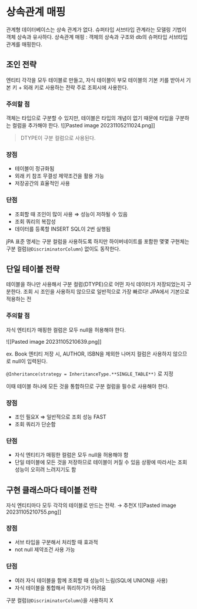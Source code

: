 # 상속관계 매핑
관계형 데이터베이스는 상속 관계가 없다.
슈퍼타입 서브타입 관계라는 모델링 기법이 객체 상속과 유사하다.
상속관계 매핑 : 객체의 상속과 구조와 db의 슈퍼타입 서브타입 관계를 매핑한다.

## 조인 전략
엔티티 각각을 모두 테이블로 만들고, 자식 테이블이 부모 테이블의 기본 키를 받아서 기본 키 + 외래 키로 사용하는 전략
주로 조회시에 사용한다.

### 주의할 점
객체는 타입으로 구분할 수 있지만, 테이블은 타입의 개념이 없기 때문에 타입을 구분하는 컬럼을 추가해야 한다.
![[Pasted image 20231105211024.png]]
> DTYPE이 구분 컬럼으로 사용된다.

### 장점
- 테이블이 정규화됨
- 외래 키 참조 무결성 제약조건을 활용 가능
- 저장공간의 효율적인 사용
### 단점
- 조회할 때 조인이 많이 사용 ⇒ 성능이 저하될 수 있음
- 조회 쿼리의 복잡성
- 데이터를 등록할 INSERT SQL이 2번 실행됨

jPA 표준 명세는 구분 컬럼을 사용하도록 하지만 하이버네이트를 포함한 몇몇 구현체는 구분 컬럼(`@DiscriminatorColumn`) 없이도 동작한다.


## 단일 테이블 전략
테이블을 하나만 사용해서 구분 컬럼(DTYPE)으로 어떤 자식 데이터가 저장되었는지 구분한다. 조회 시 조인을 사용하지 않으므로 일반적으로 가장 빠르다!
JPA에서 기본으로 적용하는 전
### 주의할 점
자식 엔티티가 매핑한 컬럼은 모두 null을 허용해야 한다.

![[Pasted image 20231105210639.png]]

ex. Book 엔티티 저장 시, AUTHOR, ISBN을 제외한 나머지 컬럼은 사용하지 않으므로 null이 입력된다.

`@Inheritance(strategy = InheritanceType.**SINGLE_TABLE**)` 로 지정

이때 테이블 하나에 모든 것을 통합하므로 구분 컬럼을 필수로 사용해야 한다.
### 장점
- 조인 필요X ⇒ 일반적으로 조회 성능 FAST
- 조회 쿼리가 단순함
### 단점
- 자식 엔티티가 매핑한 컬럼은 모두 null을 허용해야 함
- 단일 테이블에 모든 것을 저장하므로 테이블이 커질 수 있음 상황에 따라서는 조회 성능이 오히려 느려지기도 함

## 구현 클래스마다 테이블 전략
자식 엔티티마다 모두 각각의 테이블로 만드는 전략. → 추천X
![[Pasted image 20231105210755.png]]
### 장점
- 서브 타입을 구분해서 처리할 때 효과적
- not null 제약조건 사용 가능
### 단점
- 여러 자식 테이블을 함께 조회할 때 성능이 느림(SQL에 UNION을 사용)
- 자식 테이블을 통합해서 쿼리하기가 어려움

구분 컬럼(`@DiscriminatorColumn`)을 사용하지 X